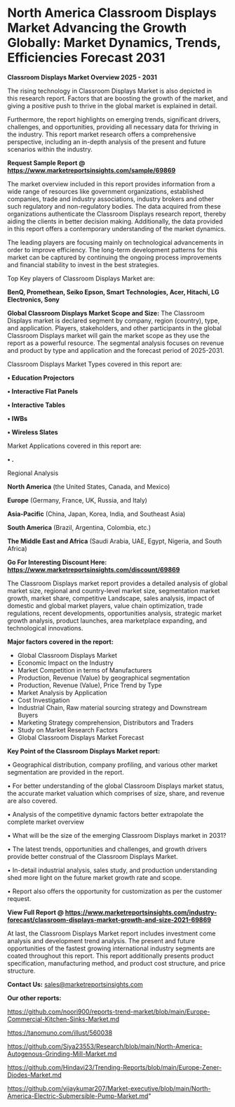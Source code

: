 # North America Classroom Displays Market Advancing the Growth Globally: Market Dynamics, Trends, Efficiencies Forecast 2031

<Strong> Classroom Displays Market Overview 2025 - 2031</strong>

The rising technology in Classroom Displays Market is also depicted in this research report. Factors that are boosting the growth of the market, and giving a positive push to thrive in the global market is explained in detail.

Furthermore, the report highlights on emerging trends, significant drivers, challenges, and opportunities, providing all necessary data for thriving in the industry. This report market research offers a comprehensive perspective, including an in-depth analysis of the present and future scenarios within the industry.

<strong>Request Sample Report @ <a href=https://www.marketreportsinsights.com/sample/69869>https://www.marketreportsinsights.com/sample/69869</a></strong>

The market overview included in this report provides information from a wide range of resources like government organizations, established companies, trade and industry associations, industry brokers and other such regulatory and non-regulatory bodies. The data acquired from these organizations authenticate the Classroom Displays research report, thereby aiding the clients in better decision making. Additionally, the data provided in this report offers a contemporary understanding of the market dynamics.

The leading players are focusing mainly on technological advancements in order to improve efficiency. The long-term development patterns for this market can be captured by continuing the ongoing process improvements and financial stability to invest in the best strategies.

Top Key players of Classroom Displays Market are:

<strong>BenQ, Promethean, Seiko Epson, Smart Technologies, Acer, Hitachi, LG Electronics, Sony</strong>

<strong><b>Global Classroom Displays Market Scope and Size:</b></strong>
The Classroom Displays market is declared segment by company, region (country), type, and application. Players, stakeholders, and other participants in the global Classroom Displays market will gain the market scope as they use the report as a powerful resource. The segmental analysis focuses on revenue and product by type and application and the forecast period of 2025-2031.

Classroom Displays Market Types covered in this report are:

<strong>• Education Projectors

• Interactive Flat Panels

• Interactive Tables

• IWBs

• Wireless Slates</strong>

Market Applications covered in this report are:

<strong>• .</strong> 

Regional Analysis

<strong>North America</strong> (the United States, Canada, and Mexico)

<strong>Europe</strong> (Germany, France, UK, Russia, and Italy)

<strong>Asia-Pacific</strong> (China, Japan, Korea, India, and Southeast Asia)

<strong>South America</strong> (Brazil, Argentina, Colombia, etc.)

<strong>The Middle East and Africa</strong> (Saudi Arabia, UAE, Egypt, Nigeria, and South Africa)

<strong>Go For Interesting Discount Here: <a href=https://www.marketreportsinsights.com/discount/69869>https://www.marketreportsinsights.com/discount/69869</a></strong>

The Classroom Displays market report provides a detailed analysis of global market size, regional and country-level market size, segmentation market growth, market share, competitive Landscape, sales analysis, impact of domestic and global market players, value chain optimization, trade regulations, recent developments, opportunities analysis, strategic market growth analysis, product launches, area marketplace expanding, and technological innovations.

<strong><b>Major factors covered in the report:</b></strong>
<ul>
  <li>Global Classroom Displays Market </li>
  <li>Economic Impact on the Industry</li>
  <li>Market Competition in terms of Manufacturers</li>
  <li>Production, Revenue (Value) by geographical segmentation</li>
  <li>Production, Revenue (Value), Price Trend by Type</li>
  <li>Market Analysis by Application</li>
  <li>Cost Investigation</li>
  <li>Industrial Chain, Raw material sourcing strategy and Downstream Buyers</li>
  <li>Marketing Strategy comprehension, Distributors and Traders</li>
  <li>Study on Market Research Factors</li>
  <li>Global Classroom Displays Market Forecast</li>
</ul>

<strong><b>Key Point of the Classroom Displays Market report:</b></strong>

• Geographical distribution, company profiling, and various other market segmentation are provided in the report.

• For better understanding of the global Classroom Displays market status, the accurate market valuation which comprises of size, share, and revenue are also covered.

• Analysis of the competitive dynamic factors better extrapolate the complete market overview

• What will be the size of the emerging Classroom Displays market in 2031?

• The latest trends, opportunities and challenges, and growth drivers provide better construal of the Classroom Displays Market.

• In-detail industrial analysis, sales study, and production understanding shed more light on the future market growth rate and scope.

• Report also offers the opportunity for customization as per the customer request.

<strong><b>View Full Report @ <a href=https://www.marketreportsinsights.com/industry-forecast/classroom-displays-market-growth-and-size-2021-69869>https://www.marketreportsinsights.com/industry-forecast/classroom-displays-market-growth-and-size-2021-69869</a></b></strong>


At last, the Classroom Displays Market report includes investment come analysis and development trend analysis. The present and future opportunities of the fastest growing international industry segments are coated throughout this report. This report additionally presents product specification, manufacturing method, and product cost structure, and price structure.

<strong>Contact Us:</strong>
sales@marketreportsinsights.com

<strong>Our other reports:</strong>

<a href=https://github.com/noori900/reports-trend-market/blob/main/Europe-Commercial-Kitchen-Sinks-Market.md>https://github.com/noori900/reports-trend-market/blob/main/Europe-Commercial-Kitchen-Sinks-Market.md</a>

<a href=https://tanomuno.com/illust/560038>https://tanomuno.com/illust/560038</a>

<a href=https://github.com/Siya23553/Research/blob/main/North-America-Autogenous-Grinding-Mill-Market.md>https://github.com/Siya23553/Research/blob/main/North-America-Autogenous-Grinding-Mill-Market.md</a>

<a href=https://github.com/Hindavi23/Trending-Reports/blob/main/Europe-Zener-Diodes-Market.md>https://github.com/Hindavi23/Trending-Reports/blob/main/Europe-Zener-Diodes-Market.md</a>

<a href=https://github.com/vijaykumar207/Market-executive/blob/main/North-America-Electric-Submersible-Pump-Market.md>https://github.com/vijaykumar207/Market-executive/blob/main/North-America-Electric-Submersible-Pump-Market.md</a>"
